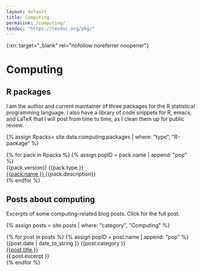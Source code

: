 ```yaml
---
layout: default
title: Computing
permalink: /computing/
texdoc: "https://texdoc.org/pkg/"
---
```


{:xn: target="_blank" rel="nofollow noreferrer noopener"}

# Computing

## R packages

I am the author and current maintainer of three packages for the R statistical programming language.  I also have a library of code snippets for R, emacs, and LaTeX that I will post from time to time, as I clean them up for public review.


{% assign Rpacks= site.data.computing.packages | where: "type", "R-package" %}

<div class='row' data-masonry='{"percentPosition": true }'>
{% for pack in Rpacks %}
{% assign popID =  pack.name  | append: "pop"  %}
<div class='col-sm-12 col-md-4 col-lg-4 px-2 py-1 my-1'>
    <div class="paper-card" >
        <div class="d-flex justify-content-apart">
            <span class="col-3 text-left year">{{pack.version}}</span>
            <span class="col-9 text-right topic">{{pack.type }}</span>
        </div>
            <a class='title stretched-link'  href='{{pack.website | prepend: "https://"}}'>{{pack.name }} </a>
      <span class="body" >{{pack.description}}</span>
    </div >
  </div>
{% endfor %}
</div>


## Posts about computing

Excerpts of some computing-related blog posts. Click for the full post.

{% assign posts = site.posts | where: "category", "Computing" %}
<div class='row' data-masonry='{"percentPosition": true }'>
  {% for post in posts %}
  {% assign popID = post.name  | append: "pop"  %}
  <div class='col-sm-12 col-lg-6 col-xl-4 px-2 py-1 my-1'>
    <div class="paper-card" data-bs-toggle="modal"  data-bs-target="{{ popID | prepend: "#" }}">
      <div class="d-flex justify-content-apart">
        <span class="col-6 text-left year">{{post.date | date_to_string }}</span>
        <span class="col-6 text-right topic">{{post.category }}</span>
     </div>
      <a  class="title stretched-link" href="{{ post.url }}">{{post.title }} </a>
      <div class="body">
{{ post.excerpt }}
</div>
    </div>
  </div>
{% endfor %}
</div>
